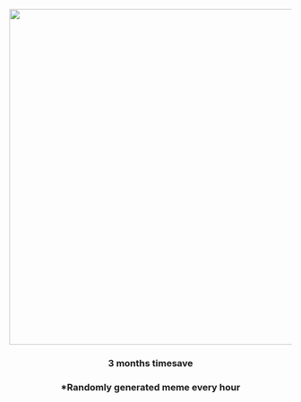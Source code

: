 <p align="center">
        <img src="https://i.redd.it/nfsvqm40fkp81.gif" width="600" height="600">
        </p>
        <h3 align="center">3 months timesave</h3>
        <h3 align="center">*Randomly generated meme every hour</h3>
    